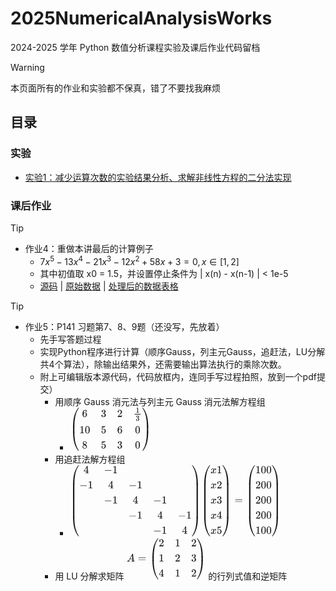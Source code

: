 # 2025NumericalAnalysisWorks

2024-2025 学年 Python 数值分析课程实验及课后作业代码留档

> [!Warning]
> 本页面所有的作业和实验都不保真，错了不要找我麻烦

## 目录

### 实验

- [实验1：减少运算次数的实验结果分析、求解非线性方程的二分法实现](https://github.com/GDUTMeow/2025NumericalAnalysisWorks/tree/master/Experiments/Section1)

### 课后作业

> [!Tip]
> - 作业4：重做本讲最后的计算例子
>   - $7x^5 - 13x^4-21x^3-12x^2+58x+3=0, x∈[1,2]$
>   - 其中初值取 x0 = 1.5，并设置停止条件为 | x(n) - x(n-1) | < 1e-5
>   - [源码](https://github.com/GDUTMeow/2025NumericalAnalysisWorks/blob/master/Works/Homework4.py) | [原始数据](https://github.com/GDUTMeow/2025NumericalAnalysisWorks/blob/master/Works/Homework4.md) | [处理后的数据表格](https://github.com/GDUTMeow/2025NumericalAnalysisWorks/blob/master/Works/Homework4.xlsx)

> [!tip]
>
> - 作业5：P141 习题第7、8、9题（还没写，先放着）
>   - 先手写答题过程
>   - 实现Python程序进行计算（顺序Gauss，列主元Gauss，追赶法，LU分解共4个算法），除输出结果外，还需要输出算法执行的乘除次数。
>   - 附上可编辑版本源代码，代码放框内，连同手写过程拍照，放到一个pdf提交）  
>     - 用顺序 Gauss 消元法与列主元 Gauss 消元法解方程组
>       - <svg xmlns="http://www.w3.org/2000/svg" width="17.067ex" height="9.107ex" viewBox="0 -2262.7 7543.6 4025.5" xmlns:xlink="http://www.w3.org/1999/xlink" aria-hidden="true" style=""><defs><path id="MJX-122-TEX-S4-239B" d="M837 1154Q843 1148 843 1145Q843 1141 818 1106T753 1002T667 841T574 604T494 299Q417 -84 417 -609Q417 -641 416 -647T411 -654Q409 -655 366 -655Q299 -655 297 -654Q292 -652 292 -643T291 -583Q293 -400 304 -242T347 110T432 470T574 813T785 1136Q787 1139 790 1142T794 1147T796 1150T799 1152T802 1153T807 1154T813 1154H819H837Z"></path><path id="MJX-122-TEX-S4-239D" d="M843 -635Q843 -638 837 -644H820Q801 -644 800 -643Q792 -635 785 -626Q684 -503 605 -363T473 -75T385 216T330 518T302 809T291 1093Q291 1144 291 1153T296 1164Q298 1165 366 1165Q409 1165 411 1164Q415 1163 416 1157T417 1119Q417 529 517 109T833 -617Q843 -631 843 -635Z"></path><path id="MJX-122-TEX-S4-239C" d="M413 -9Q412 -9 407 -9T388 -10T354 -10Q300 -10 297 -9Q294 -8 293 -5Q291 5 291 127V300Q291 602 292 605L296 609Q298 610 366 610Q382 610 392 610T407 610T412 609Q416 609 416 592T417 473V127Q417 -9 413 -9Z"></path><path id="MJX-122-TEX-N-36" d="M42 313Q42 476 123 571T303 666Q372 666 402 630T432 550Q432 525 418 510T379 495Q356 495 341 509T326 548Q326 592 373 601Q351 623 311 626Q240 626 194 566Q147 500 147 364L148 360Q153 366 156 373Q197 433 263 433H267Q313 433 348 414Q372 400 396 374T435 317Q456 268 456 210V192Q456 169 451 149Q440 90 387 34T253 -22Q225 -22 199 -14T143 16T92 75T56 172T42 313ZM257 397Q227 397 205 380T171 335T154 278T148 216Q148 133 160 97T198 39Q222 21 251 21Q302 21 329 59Q342 77 347 104T352 209Q352 289 347 316T329 361Q302 397 257 397Z"></path><path id="MJX-122-TEX-N-33" d="M127 463Q100 463 85 480T69 524Q69 579 117 622T233 665Q268 665 277 664Q351 652 390 611T430 522Q430 470 396 421T302 350L299 348Q299 347 308 345T337 336T375 315Q457 262 457 175Q457 96 395 37T238 -22Q158 -22 100 21T42 130Q42 158 60 175T105 193Q133 193 151 175T169 130Q169 119 166 110T159 94T148 82T136 74T126 70T118 67L114 66Q165 21 238 21Q293 21 321 74Q338 107 338 175V195Q338 290 274 322Q259 328 213 329L171 330L168 332Q166 335 166 348Q166 366 174 366Q202 366 232 371Q266 376 294 413T322 525V533Q322 590 287 612Q265 626 240 626Q208 626 181 615T143 592T132 580H135Q138 579 143 578T153 573T165 566T175 555T183 540T186 520Q186 498 172 481T127 463Z"></path><path id="MJX-122-TEX-N-32" d="M109 429Q82 429 66 447T50 491Q50 562 103 614T235 666Q326 666 387 610T449 465Q449 422 429 383T381 315T301 241Q265 210 201 149L142 93L218 92Q375 92 385 97Q392 99 409 186V189H449V186Q448 183 436 95T421 3V0H50V19V31Q50 38 56 46T86 81Q115 113 136 137Q145 147 170 174T204 211T233 244T261 278T284 308T305 340T320 369T333 401T340 431T343 464Q343 527 309 573T212 619Q179 619 154 602T119 569T109 550Q109 549 114 549Q132 549 151 535T170 489Q170 464 154 447T109 429Z"></path><path id="MJX-122-TEX-N-31" d="M213 578L200 573Q186 568 160 563T102 556H83V602H102Q149 604 189 617T245 641T273 663Q275 666 285 666Q294 666 302 660V361L303 61Q310 54 315 52T339 48T401 46H427V0H416Q395 3 257 3Q121 3 100 0H88V46H114Q136 46 152 46T177 47T193 50T201 52T207 57T213 61V578Z"></path><path id="MJX-122-TEX-N-30" d="M96 585Q152 666 249 666Q297 666 345 640T423 548Q460 465 460 320Q460 165 417 83Q397 41 362 16T301 -15T250 -22Q224 -22 198 -16T137 16T82 83Q39 165 39 320Q39 494 96 585ZM321 597Q291 629 250 629Q208 629 178 597Q153 571 145 525T137 333Q137 175 145 125T181 46Q209 16 250 16Q290 16 318 46Q347 76 354 130T362 333Q362 478 354 524T321 597Z"></path><path id="MJX-122-TEX-N-35" d="M164 157Q164 133 148 117T109 101H102Q148 22 224 22Q294 22 326 82Q345 115 345 210Q345 313 318 349Q292 382 260 382H254Q176 382 136 314Q132 307 129 306T114 304Q97 304 95 310Q93 314 93 485V614Q93 664 98 664Q100 666 102 666Q103 666 123 658T178 642T253 634Q324 634 389 662Q397 666 402 666Q410 666 410 648V635Q328 538 205 538Q174 538 149 544L139 546V374Q158 388 169 396T205 412T256 420Q337 420 393 355T449 201Q449 109 385 44T229 -22Q148 -22 99 32T50 154Q50 178 61 192T84 210T107 214Q132 214 148 197T164 157Z"></path><path id="MJX-122-TEX-N-38" d="M70 417T70 494T124 618T248 666Q319 666 374 624T429 515Q429 485 418 459T392 417T361 389T335 371T324 363L338 354Q352 344 366 334T382 323Q457 264 457 174Q457 95 399 37T249 -22Q159 -22 101 29T43 155Q43 263 172 335L154 348Q133 361 127 368Q70 417 70 494ZM286 386L292 390Q298 394 301 396T311 403T323 413T334 425T345 438T355 454T364 471T369 491T371 513Q371 556 342 586T275 624Q268 625 242 625Q201 625 165 599T128 534Q128 511 141 492T167 463T217 431Q224 426 228 424L286 386ZM250 21Q308 21 350 55T392 137Q392 154 387 169T375 194T353 216T330 234T301 253T274 270Q260 279 244 289T218 306L210 311Q204 311 181 294T133 239T107 157Q107 98 150 60T250 21Z"></path><path id="MJX-122-TEX-S4-239E" d="M31 1143Q31 1154 49 1154H59Q72 1154 75 1152T89 1136Q190 1013 269 873T401 585T489 294T544 -8T572 -299T583 -583Q583 -634 583 -643T577 -654Q575 -655 508 -655Q465 -655 463 -654Q459 -653 458 -647T457 -609Q457 -58 371 340T100 1037Q87 1059 61 1098T31 1143Z"></path><path id="MJX-122-TEX-S4-23A0" d="M56 -644H50Q31 -644 31 -635Q31 -632 37 -622Q69 -579 100 -527Q286 -228 371 170T457 1119Q457 1161 462 1164Q464 1165 520 1165Q575 1165 577 1164Q582 1162 582 1153T583 1093Q581 910 570 752T527 400T442 40T300 -303T89 -626Q78 -640 75 -642T61 -644H56Z"></path><path id="MJX-122-TEX-S4-239F" d="M579 -9Q578 -9 573 -9T554 -10T520 -10Q466 -10 463 -9Q460 -8 459 -5Q457 5 457 127V300Q457 602 458 605L462 609Q464 610 532 610Q548 610 558 610T573 610T578 609Q582 609 582 592T583 473V127Q583 -9 579 -9Z"></path></defs><g stroke="currentColor" fill="currentColor" stroke-width="0" transform="matrix(1 0 0 -1 0 0)"><g data-mml-node="math"><g data-mml-node="mrow"><g data-mml-node="mo"><use xlink:href="#MJX-122-TEX-S4-239B" transform="translate(0, 1108.7)"></use><use xlink:href="#MJX-122-TEX-S4-239D" transform="translate(0, -1118.7)"></use><svg width="875" height="607.5" y="-53.7" x="0" viewBox="0 137.2 875 607.5"><use xlink:href="#MJX-122-TEX-S4-239C" transform="scale(1, 1.47)"></use></svg></g><g data-mml-node="mtable" transform="translate(875, 0)"><g data-mml-node="mtr" transform="translate(0, 1397.8)"><g data-mml-node="mtd" transform="translate(250, 0)"><g data-mml-node="mn"><use xlink:href="#MJX-122-TEX-N-36"></use></g></g><g data-mml-node="mtd" transform="translate(2000, 0)"><g data-mml-node="mn"><use xlink:href="#MJX-122-TEX-N-33"></use></g></g><g data-mml-node="mtd" transform="translate(3500, 0)"><g data-mml-node="mn"><use xlink:href="#MJX-122-TEX-N-32"></use></g></g><g data-mml-node="mtd" transform="translate(5000, 0)"><g data-mml-node="mfrac"><g data-mml-node="mn" transform="translate(220, 394) scale(0.707)"><use xlink:href="#MJX-122-TEX-N-31"></use></g><g data-mml-node="mn" transform="translate(220, -345) scale(0.707)"><use xlink:href="#MJX-122-TEX-N-33"></use></g><rect width="553.6" height="60" x="120" y="220"></rect></g></g></g><g data-mml-node="mtr" transform="translate(0, -112.7)"><g data-mml-node="mtd"><g data-mml-node="mn"><use xlink:href="#MJX-122-TEX-N-31"></use><use xlink:href="#MJX-122-TEX-N-30" transform="translate(500, 0)"></use></g></g><g data-mml-node="mtd" transform="translate(2000, 0)"><g data-mml-node="mn"><use xlink:href="#MJX-122-TEX-N-35"></use></g></g><g data-mml-node="mtd" transform="translate(3500, 0)"><g data-mml-node="mn"><use xlink:href="#MJX-122-TEX-N-36"></use></g></g><g data-mml-node="mtd" transform="translate(5146.8, 0)"><g data-mml-node="mn"><use xlink:href="#MJX-122-TEX-N-30"></use></g></g></g><g data-mml-node="mtr" transform="translate(0, -1512.7)"><g data-mml-node="mtd" transform="translate(250, 0)"><g data-mml-node="mn"><use xlink:href="#MJX-122-TEX-N-38"></use></g></g><g data-mml-node="mtd" transform="translate(2000, 0)"><g data-mml-node="mn"><use xlink:href="#MJX-122-TEX-N-35"></use></g></g><g data-mml-node="mtd" transform="translate(3500, 0)"><g data-mml-node="mn"><use xlink:href="#MJX-122-TEX-N-33"></use></g></g><g data-mml-node="mtd" transform="translate(5146.8, 0)"><g data-mml-node="mn"><use xlink:href="#MJX-122-TEX-N-30"></use></g></g></g></g><g data-mml-node="mo" transform="translate(6668.6, 0)"><use xlink:href="#MJX-122-TEX-S4-239E" transform="translate(0, 1108.7)"></use><use xlink:href="#MJX-122-TEX-S4-23A0" transform="translate(0, -1118.7)"></use><svg width="875" height="607.5" y="-53.7" x="0" viewBox="0 137.2 875 607.5"><use xlink:href="#MJX-122-TEX-S4-239F" transform="scale(1, 1.47)"></use></svg></g></g></g></g></svg>
>     - 用追赶法解方程组
>       - <svg xmlns="http://www.w3.org/2000/svg" width="44.221ex" height="14.932ex" viewBox="0 -3550 19545.6 6600" xmlns:xlink="http://www.w3.org/1999/xlink" aria-hidden="true" style=""><defs><path id="MJX-123-TEX-S4-239B" d="M837 1154Q843 1148 843 1145Q843 1141 818 1106T753 1002T667 841T574 604T494 299Q417 -84 417 -609Q417 -641 416 -647T411 -654Q409 -655 366 -655Q299 -655 297 -654Q292 -652 292 -643T291 -583Q293 -400 304 -242T347 110T432 470T574 813T785 1136Q787 1139 790 1142T794 1147T796 1150T799 1152T802 1153T807 1154T813 1154H819H837Z"></path><path id="MJX-123-TEX-S4-239D" d="M843 -635Q843 -638 837 -644H820Q801 -644 800 -643Q792 -635 785 -626Q684 -503 605 -363T473 -75T385 216T330 518T302 809T291 1093Q291 1144 291 1153T296 1164Q298 1165 366 1165Q409 1165 411 1164Q415 1163 416 1157T417 1119Q417 529 517 109T833 -617Q843 -631 843 -635Z"></path><path id="MJX-123-TEX-S4-239C" d="M413 -9Q412 -9 407 -9T388 -10T354 -10Q300 -10 297 -9Q294 -8 293 -5Q291 5 291 127V300Q291 602 292 605L296 609Q298 610 366 610Q382 610 392 610T407 610T412 609Q416 609 416 592T417 473V127Q417 -9 413 -9Z"></path><path id="MJX-123-TEX-N-34" d="M462 0Q444 3 333 3Q217 3 199 0H190V46H221Q241 46 248 46T265 48T279 53T286 61Q287 63 287 115V165H28V211L179 442Q332 674 334 675Q336 677 355 677H373L379 671V211H471V165H379V114Q379 73 379 66T385 54Q393 47 442 46H471V0H462ZM293 211V545L74 212L183 211H293Z"></path><path id="MJX-123-TEX-N-2212" d="M84 237T84 250T98 270H679Q694 262 694 250T679 230H98Q84 237 84 250Z"></path><path id="MJX-123-TEX-N-31" d="M213 578L200 573Q186 568 160 563T102 556H83V602H102Q149 604 189 617T245 641T273 663Q275 666 285 666Q294 666 302 660V361L303 61Q310 54 315 52T339 48T401 46H427V0H416Q395 3 257 3Q121 3 100 0H88V46H114Q136 46 152 46T177 47T193 50T201 52T207 57T213 61V578Z"></path><path id="MJX-123-TEX-S4-239E" d="M31 1143Q31 1154 49 1154H59Q72 1154 75 1152T89 1136Q190 1013 269 873T401 585T489 294T544 -8T572 -299T583 -583Q583 -634 583 -643T577 -654Q575 -655 508 -655Q465 -655 463 -654Q459 -653 458 -647T457 -609Q457 -58 371 340T100 1037Q87 1059 61 1098T31 1143Z"></path><path id="MJX-123-TEX-S4-23A0" d="M56 -644H50Q31 -644 31 -635Q31 -632 37 -622Q69 -579 100 -527Q286 -228 371 170T457 1119Q457 1161 462 1164Q464 1165 520 1165Q575 1165 577 1164Q582 1162 582 1153T583 1093Q581 910 570 752T527 400T442 40T300 -303T89 -626Q78 -640 75 -642T61 -644H56Z"></path><path id="MJX-123-TEX-S4-239F" d="M579 -9Q578 -9 573 -9T554 -10T520 -10Q466 -10 463 -9Q460 -8 459 -5Q457 5 457 127V300Q457 602 458 605L462 609Q464 610 532 610Q548 610 558 610T573 610T578 609Q582 609 582 592T583 473V127Q583 -9 579 -9Z"></path><path id="MJX-123-TEX-I-1D465" d="M52 289Q59 331 106 386T222 442Q257 442 286 424T329 379Q371 442 430 442Q467 442 494 420T522 361Q522 332 508 314T481 292T458 288Q439 288 427 299T415 328Q415 374 465 391Q454 404 425 404Q412 404 406 402Q368 386 350 336Q290 115 290 78Q290 50 306 38T341 26Q378 26 414 59T463 140Q466 150 469 151T485 153H489Q504 153 504 145Q504 144 502 134Q486 77 440 33T333 -11Q263 -11 227 52Q186 -10 133 -10H127Q78 -10 57 16T35 71Q35 103 54 123T99 143Q142 143 142 101Q142 81 130 66T107 46T94 41L91 40Q91 39 97 36T113 29T132 26Q168 26 194 71Q203 87 217 139T245 247T261 313Q266 340 266 352Q266 380 251 392T217 404Q177 404 142 372T93 290Q91 281 88 280T72 278H58Q52 284 52 289Z"></path><path id="MJX-123-TEX-N-32" d="M109 429Q82 429 66 447T50 491Q50 562 103 614T235 666Q326 666 387 610T449 465Q449 422 429 383T381 315T301 241Q265 210 201 149L142 93L218 92Q375 92 385 97Q392 99 409 186V189H449V186Q448 183 436 95T421 3V0H50V19V31Q50 38 56 46T86 81Q115 113 136 137Q145 147 170 174T204 211T233 244T261 278T284 308T305 340T320 369T333 401T340 431T343 464Q343 527 309 573T212 619Q179 619 154 602T119 569T109 550Q109 549 114 549Q132 549 151 535T170 489Q170 464 154 447T109 429Z"></path><path id="MJX-123-TEX-N-33" d="M127 463Q100 463 85 480T69 524Q69 579 117 622T233 665Q268 665 277 664Q351 652 390 611T430 522Q430 470 396 421T302 350L299 348Q299 347 308 345T337 336T375 315Q457 262 457 175Q457 96 395 37T238 -22Q158 -22 100 21T42 130Q42 158 60 175T105 193Q133 193 151 175T169 130Q169 119 166 110T159 94T148 82T136 74T126 70T118 67L114 66Q165 21 238 21Q293 21 321 74Q338 107 338 175V195Q338 290 274 322Q259 328 213 329L171 330L168 332Q166 335 166 348Q166 366 174 366Q202 366 232 371Q266 376 294 413T322 525V533Q322 590 287 612Q265 626 240 626Q208 626 181 615T143 592T132 580H135Q138 579 143 578T153 573T165 566T175 555T183 540T186 520Q186 498 172 481T127 463Z"></path><path id="MJX-123-TEX-N-35" d="M164 157Q164 133 148 117T109 101H102Q148 22 224 22Q294 22 326 82Q345 115 345 210Q345 313 318 349Q292 382 260 382H254Q176 382 136 314Q132 307 129 306T114 304Q97 304 95 310Q93 314 93 485V614Q93 664 98 664Q100 666 102 666Q103 666 123 658T178 642T253 634Q324 634 389 662Q397 666 402 666Q410 666 410 648V635Q328 538 205 538Q174 538 149 544L139 546V374Q158 388 169 396T205 412T256 420Q337 420 393 355T449 201Q449 109 385 44T229 -22Q148 -22 99 32T50 154Q50 178 61 192T84 210T107 214Q132 214 148 197T164 157Z"></path><path id="MJX-123-TEX-N-3D" d="M56 347Q56 360 70 367H707Q722 359 722 347Q722 336 708 328L390 327H72Q56 332 56 347ZM56 153Q56 168 72 173H708Q722 163 722 153Q722 140 707 133H70Q56 140 56 153Z"></path><path id="MJX-123-TEX-N-30" d="M96 585Q152 666 249 666Q297 666 345 640T423 548Q460 465 460 320Q460 165 417 83Q397 41 362 16T301 -15T250 -22Q224 -22 198 -16T137 16T82 83Q39 165 39 320Q39 494 96 585ZM321 597Q291 629 250 629Q208 629 178 597Q153 571 145 525T137 333Q137 175 145 125T181 46Q209 16 250 16Q290 16 318 46Q347 76 354 130T362 333Q362 478 354 524T321 597Z"></path></defs><g stroke="currentColor" fill="currentColor" stroke-width="0" transform="matrix(1 0 0 -1 0 0)"><g data-mml-node="math"><g data-mml-node="mrow"><g data-mml-node="mo"><use xlink:href="#MJX-123-TEX-S4-239B" transform="translate(0, 2396)"></use><use xlink:href="#MJX-123-TEX-S4-239D" transform="translate(0, -2406)"></use><svg width="875" height="3182" y="-1341" x="0" viewBox="0 718.5 875 3182"><use xlink:href="#MJX-123-TEX-S4-239C" transform="scale(1, 7.698)"></use></svg></g><g data-mml-node="mtable" transform="translate(875, 0)"><g data-mml-node="mtr" transform="translate(0, 2800)"><g data-mml-node="mtd" transform="translate(389, 0)"><g data-mml-node="mn"><use xlink:href="#MJX-123-TEX-N-34"></use></g></g><g data-mml-node="mtd" transform="translate(2278, 0)"><g data-mml-node="mo"><use xlink:href="#MJX-123-TEX-N-2212"></use></g><g data-mml-node="mn" transform="translate(778, 0)"><use xlink:href="#MJX-123-TEX-N-31"></use></g></g><g data-mml-node="mtd" transform="translate(5195, 0)"></g><g data-mml-node="mtd" transform="translate(7473, 0)"></g><g data-mml-node="mtd" transform="translate(9751, 0)"></g></g><g data-mml-node="mtr" transform="translate(0, 1400)"><g data-mml-node="mtd"><g data-mml-node="mo"><use xlink:href="#MJX-123-TEX-N-2212"></use></g><g data-mml-node="mn" transform="translate(778, 0)"><use xlink:href="#MJX-123-TEX-N-31"></use></g></g><g data-mml-node="mtd" transform="translate(2667, 0)"><g data-mml-node="mn"><use xlink:href="#MJX-123-TEX-N-34"></use></g></g><g data-mml-node="mtd" transform="translate(4556, 0)"><g data-mml-node="mo"><use xlink:href="#MJX-123-TEX-N-2212"></use></g><g data-mml-node="mn" transform="translate(778, 0)"><use xlink:href="#MJX-123-TEX-N-31"></use></g></g><g data-mml-node="mtd" transform="translate(7473, 0)"></g><g data-mml-node="mtd" transform="translate(9751, 0)"></g></g><g data-mml-node="mtr" transform="translate(0, 0)"><g data-mml-node="mtd" transform="translate(639, 0)"></g><g data-mml-node="mtd" transform="translate(2278, 0)"><g data-mml-node="mo"><use xlink:href="#MJX-123-TEX-N-2212"></use></g><g data-mml-node="mn" transform="translate(778, 0)"><use xlink:href="#MJX-123-TEX-N-31"></use></g></g><g data-mml-node="mtd" transform="translate(4945, 0)"><g data-mml-node="mn"><use xlink:href="#MJX-123-TEX-N-34"></use></g></g><g data-mml-node="mtd" transform="translate(6834, 0)"><g data-mml-node="mo"><use xlink:href="#MJX-123-TEX-N-2212"></use></g><g data-mml-node="mn" transform="translate(778, 0)"><use xlink:href="#MJX-123-TEX-N-31"></use></g></g><g data-mml-node="mtd" transform="translate(9751, 0)"></g></g><g data-mml-node="mtr" transform="translate(0, -1400)"><g data-mml-node="mtd" transform="translate(639, 0)"></g><g data-mml-node="mtd" transform="translate(2917, 0)"></g><g data-mml-node="mtd" transform="translate(4556, 0)"><g data-mml-node="mo"><use xlink:href="#MJX-123-TEX-N-2212"></use></g><g data-mml-node="mn" transform="translate(778, 0)"><use xlink:href="#MJX-123-TEX-N-31"></use></g></g><g data-mml-node="mtd" transform="translate(7223, 0)"><g data-mml-node="mn"><use xlink:href="#MJX-123-TEX-N-34"></use></g></g><g data-mml-node="mtd" transform="translate(9112, 0)"><g data-mml-node="mo"><use xlink:href="#MJX-123-TEX-N-2212"></use></g><g data-mml-node="mn" transform="translate(778, 0)"><use xlink:href="#MJX-123-TEX-N-31"></use></g></g></g><g data-mml-node="mtr" transform="translate(0, -2800)"><g data-mml-node="mtd" transform="translate(639, 0)"></g><g data-mml-node="mtd" transform="translate(2917, 0)"></g><g data-mml-node="mtd" transform="translate(5195, 0)"></g><g data-mml-node="mtd" transform="translate(6834, 0)"><g data-mml-node="mo"><use xlink:href="#MJX-123-TEX-N-2212"></use></g><g data-mml-node="mn" transform="translate(778, 0)"><use xlink:href="#MJX-123-TEX-N-31"></use></g></g><g data-mml-node="mtd" transform="translate(9501, 0)"><g data-mml-node="mn"><use xlink:href="#MJX-123-TEX-N-34"></use></g></g></g></g><g data-mml-node="mo" transform="translate(11265, 0)"><use xlink:href="#MJX-123-TEX-S4-239E" transform="translate(0, 2396)"></use><use xlink:href="#MJX-123-TEX-S4-23A0" transform="translate(0, -2406)"></use><svg width="875" height="3182" y="-1341" x="0" viewBox="0 718.5 875 3182"><use xlink:href="#MJX-123-TEX-S4-239F" transform="scale(1, 7.698)"></use></svg></g></g><g data-mml-node="mrow" transform="translate(12140, 0)"><g data-mml-node="mo"><use xlink:href="#MJX-123-TEX-S4-239B" transform="translate(0, 2396)"></use><use xlink:href="#MJX-123-TEX-S4-239D" transform="translate(0, -2406)"></use><svg width="875" height="3182" y="-1341" x="0" viewBox="0 718.5 875 3182"><use xlink:href="#MJX-123-TEX-S4-239C" transform="scale(1, 7.698)"></use></svg></g><g data-mml-node="mtable" transform="translate(875, 0)"><g data-mml-node="mtr" transform="translate(0, 2800)"><g data-mml-node="mtd"><g data-mml-node="mi"><use xlink:href="#MJX-123-TEX-I-1D465"></use></g><g data-mml-node="mn" transform="translate(572, 0)"><use xlink:href="#MJX-123-TEX-N-31"></use></g></g></g><g data-mml-node="mtr" transform="translate(0, 1400)"><g data-mml-node="mtd"><g data-mml-node="mi"><use xlink:href="#MJX-123-TEX-I-1D465"></use></g><g data-mml-node="mn" transform="translate(572, 0)"><use xlink:href="#MJX-123-TEX-N-32"></use></g></g></g><g data-mml-node="mtr" transform="translate(0, 0)"><g data-mml-node="mtd"><g data-mml-node="mi"><use xlink:href="#MJX-123-TEX-I-1D465"></use></g><g data-mml-node="mn" transform="translate(572, 0)"><use xlink:href="#MJX-123-TEX-N-33"></use></g></g></g><g data-mml-node="mtr" transform="translate(0, -1400)"><g data-mml-node="mtd"><g data-mml-node="mi"><use xlink:href="#MJX-123-TEX-I-1D465"></use></g><g data-mml-node="mn" transform="translate(572, 0)"><use xlink:href="#MJX-123-TEX-N-34"></use></g></g></g><g data-mml-node="mtr" transform="translate(0, -2800)"><g data-mml-node="mtd"><g data-mml-node="mi"><use xlink:href="#MJX-123-TEX-I-1D465"></use></g><g data-mml-node="mn" transform="translate(572, 0)"><use xlink:href="#MJX-123-TEX-N-35"></use></g></g></g></g><g data-mml-node="mo" transform="translate(1947, 0)"><use xlink:href="#MJX-123-TEX-S4-239E" transform="translate(0, 2396)"></use><use xlink:href="#MJX-123-TEX-S4-23A0" transform="translate(0, -2406)"></use><svg width="875" height="3182" y="-1341" x="0" viewBox="0 718.5 875 3182"><use xlink:href="#MJX-123-TEX-S4-239F" transform="scale(1, 7.698)"></use></svg></g></g><g data-mml-node="mo" transform="translate(15239.8, 0)"><use xlink:href="#MJX-123-TEX-N-3D"></use></g><g data-mml-node="mrow" transform="translate(16295.6, 0)"><g data-mml-node="mo"><use xlink:href="#MJX-123-TEX-S4-239B" transform="translate(0, 2396)"></use><use xlink:href="#MJX-123-TEX-S4-239D" transform="translate(0, -2406)"></use><svg width="875" height="3182" y="-1341" x="0" viewBox="0 718.5 875 3182"><use xlink:href="#MJX-123-TEX-S4-239C" transform="scale(1, 7.698)"></use></svg></g><g data-mml-node="mtable" transform="translate(875, 0)"><g data-mml-node="mtr" transform="translate(0, 2800)"><g data-mml-node="mtd"><g data-mml-node="mn"><use xlink:href="#MJX-123-TEX-N-31"></use><use xlink:href="#MJX-123-TEX-N-30" transform="translate(500, 0)"></use><use xlink:href="#MJX-123-TEX-N-30" transform="translate(1000, 0)"></use></g></g></g><g data-mml-node="mtr" transform="translate(0, 1400)"><g data-mml-node="mtd"><g data-mml-node="mn"><use xlink:href="#MJX-123-TEX-N-32"></use><use xlink:href="#MJX-123-TEX-N-30" transform="translate(500, 0)"></use><use xlink:href="#MJX-123-TEX-N-30" transform="translate(1000, 0)"></use></g></g></g><g data-mml-node="mtr" transform="translate(0, 0)"><g data-mml-node="mtd"><g data-mml-node="mn"><use xlink:href="#MJX-123-TEX-N-32"></use><use xlink:href="#MJX-123-TEX-N-30" transform="translate(500, 0)"></use><use xlink:href="#MJX-123-TEX-N-30" transform="translate(1000, 0)"></use></g></g></g><g data-mml-node="mtr" transform="translate(0, -1400)"><g data-mml-node="mtd"><g data-mml-node="mn"><use xlink:href="#MJX-123-TEX-N-32"></use><use xlink:href="#MJX-123-TEX-N-30" transform="translate(500, 0)"></use><use xlink:href="#MJX-123-TEX-N-30" transform="translate(1000, 0)"></use></g></g></g><g data-mml-node="mtr" transform="translate(0, -2800)"><g data-mml-node="mtd"><g data-mml-node="mn"><use xlink:href="#MJX-123-TEX-N-31"></use><use xlink:href="#MJX-123-TEX-N-30" transform="translate(500, 0)"></use><use xlink:href="#MJX-123-TEX-N-30" transform="translate(1000, 0)"></use></g></g></g></g><g data-mml-node="mo" transform="translate(2375, 0)"><use xlink:href="#MJX-123-TEX-S4-239E" transform="translate(0, 2396)"></use><use xlink:href="#MJX-123-TEX-S4-23A0" transform="translate(0, -2406)"></use><svg width="875" height="3182" y="-1341" x="0" viewBox="0 718.5 875 3182"><use xlink:href="#MJX-123-TEX-S4-239F" transform="scale(1, 7.698)"></use></svg></g></g></g></g></svg>
>     - 用 LU 分解求矩阵 <svg xmlns="http://www.w3.org/2000/svg" width="16.592ex" height="8.597ex" viewBox="0 -2150 7333.6 3800" xmlns:xlink="http://www.w3.org/1999/xlink" aria-hidden="true" style=""><defs><path id="MJX-124-TEX-I-1D434" d="M208 74Q208 50 254 46Q272 46 272 35Q272 34 270 22Q267 8 264 4T251 0Q249 0 239 0T205 1T141 2Q70 2 50 0H42Q35 7 35 11Q37 38 48 46H62Q132 49 164 96Q170 102 345 401T523 704Q530 716 547 716H555H572Q578 707 578 706L606 383Q634 60 636 57Q641 46 701 46Q726 46 726 36Q726 34 723 22Q720 7 718 4T704 0Q701 0 690 0T651 1T578 2Q484 2 455 0H443Q437 6 437 9T439 27Q443 40 445 43L449 46H469Q523 49 533 63L521 213H283L249 155Q208 86 208 74ZM516 260Q516 271 504 416T490 562L463 519Q447 492 400 412L310 260L413 259Q516 259 516 260Z"></path><path id="MJX-124-TEX-N-3D" d="M56 347Q56 360 70 367H707Q722 359 722 347Q722 336 708 328L390 327H72Q56 332 56 347ZM56 153Q56 168 72 173H708Q722 163 722 153Q722 140 707 133H70Q56 140 56 153Z"></path><path id="MJX-124-TEX-S4-239B" d="M837 1154Q843 1148 843 1145Q843 1141 818 1106T753 1002T667 841T574 604T494 299Q417 -84 417 -609Q417 -641 416 -647T411 -654Q409 -655 366 -655Q299 -655 297 -654Q292 -652 292 -643T291 -583Q293 -400 304 -242T347 110T432 470T574 813T785 1136Q787 1139 790 1142T794 1147T796 1150T799 1152T802 1153T807 1154T813 1154H819H837Z"></path><path id="MJX-124-TEX-S4-239D" d="M843 -635Q843 -638 837 -644H820Q801 -644 800 -643Q792 -635 785 -626Q684 -503 605 -363T473 -75T385 216T330 518T302 809T291 1093Q291 1144 291 1153T296 1164Q298 1165 366 1165Q409 1165 411 1164Q415 1163 416 1157T417 1119Q417 529 517 109T833 -617Q843 -631 843 -635Z"></path><path id="MJX-124-TEX-S4-239C" d="M413 -9Q412 -9 407 -9T388 -10T354 -10Q300 -10 297 -9Q294 -8 293 -5Q291 5 291 127V300Q291 602 292 605L296 609Q298 610 366 610Q382 610 392 610T407 610T412 609Q416 609 416 592T417 473V127Q417 -9 413 -9Z"></path><path id="MJX-124-TEX-N-32" d="M109 429Q82 429 66 447T50 491Q50 562 103 614T235 666Q326 666 387 610T449 465Q449 422 429 383T381 315T301 241Q265 210 201 149L142 93L218 92Q375 92 385 97Q392 99 409 186V189H449V186Q448 183 436 95T421 3V0H50V19V31Q50 38 56 46T86 81Q115 113 136 137Q145 147 170 174T204 211T233 244T261 278T284 308T305 340T320 369T333 401T340 431T343 464Q343 527 309 573T212 619Q179 619 154 602T119 569T109 550Q109 549 114 549Q132 549 151 535T170 489Q170 464 154 447T109 429Z"></path><path id="MJX-124-TEX-N-31" d="M213 578L200 573Q186 568 160 563T102 556H83V602H102Q149 604 189 617T245 641T273 663Q275 666 285 666Q294 666 302 660V361L303 61Q310 54 315 52T339 48T401 46H427V0H416Q395 3 257 3Q121 3 100 0H88V46H114Q136 46 152 46T177 47T193 50T201 52T207 57T213 61V578Z"></path><path id="MJX-124-TEX-N-33" d="M127 463Q100 463 85 480T69 524Q69 579 117 622T233 665Q268 665 277 664Q351 652 390 611T430 522Q430 470 396 421T302 350L299 348Q299 347 308 345T337 336T375 315Q457 262 457 175Q457 96 395 37T238 -22Q158 -22 100 21T42 130Q42 158 60 175T105 193Q133 193 151 175T169 130Q169 119 166 110T159 94T148 82T136 74T126 70T118 67L114 66Q165 21 238 21Q293 21 321 74Q338 107 338 175V195Q338 290 274 322Q259 328 213 329L171 330L168 332Q166 335 166 348Q166 366 174 366Q202 366 232 371Q266 376 294 413T322 525V533Q322 590 287 612Q265 626 240 626Q208 626 181 615T143 592T132 580H135Q138 579 143 578T153 573T165 566T175 555T183 540T186 520Q186 498 172 481T127 463Z"></path><path id="MJX-124-TEX-N-34" d="M462 0Q444 3 333 3Q217 3 199 0H190V46H221Q241 46 248 46T265 48T279 53T286 61Q287 63 287 115V165H28V211L179 442Q332 674 334 675Q336 677 355 677H373L379 671V211H471V165H379V114Q379 73 379 66T385 54Q393 47 442 46H471V0H462ZM293 211V545L74 212L183 211H293Z"></path><path id="MJX-124-TEX-S4-239E" d="M31 1143Q31 1154 49 1154H59Q72 1154 75 1152T89 1136Q190 1013 269 873T401 585T489 294T544 -8T572 -299T583 -583Q583 -634 583 -643T577 -654Q575 -655 508 -655Q465 -655 463 -654Q459 -653 458 -647T457 -609Q457 -58 371 340T100 1037Q87 1059 61 1098T31 1143Z"></path><path id="MJX-124-TEX-S4-23A0" d="M56 -644H50Q31 -644 31 -635Q31 -632 37 -622Q69 -579 100 -527Q286 -228 371 170T457 1119Q457 1161 462 1164Q464 1165 520 1165Q575 1165 577 1164Q582 1162 582 1153T583 1093Q581 910 570 752T527 400T442 40T300 -303T89 -626Q78 -640 75 -642T61 -644H56Z"></path><path id="MJX-124-TEX-S4-239F" d="M579 -9Q578 -9 573 -9T554 -10T520 -10Q466 -10 463 -9Q460 -8 459 -5Q457 5 457 127V300Q457 602 458 605L462 609Q464 610 532 610Q548 610 558 610T573 610T578 609Q582 609 582 592T583 473V127Q583 -9 579 -9Z"></path></defs><g stroke="currentColor" fill="currentColor" stroke-width="0" transform="matrix(1 0 0 -1 0 0)"><g data-mml-node="math"><g data-mml-node="mi"><use xlink:href="#MJX-124-TEX-I-1D434"></use></g><g data-mml-node="mo" transform="translate(1027.8, 0)"><use xlink:href="#MJX-124-TEX-N-3D"></use></g><g data-mml-node="mrow" transform="translate(2083.6, 0)"><g data-mml-node="mo"><use xlink:href="#MJX-124-TEX-S4-239B" transform="translate(0, 996)"></use><use xlink:href="#MJX-124-TEX-S4-239D" transform="translate(0, -1006)"></use><svg width="875" height="382" y="59" x="0" viewBox="0 86.3 875 382"><use xlink:href="#MJX-124-TEX-S4-239C" transform="scale(1, 0.924)"></use></svg></g><g data-mml-node="mtable" transform="translate(875, 0)"><g data-mml-node="mtr" transform="translate(0, 1400)"><g data-mml-node="mtd"><g data-mml-node="mn"><use xlink:href="#MJX-124-TEX-N-32"></use></g></g><g data-mml-node="mtd" transform="translate(1500, 0)"><g data-mml-node="mn"><use xlink:href="#MJX-124-TEX-N-31"></use></g></g><g data-mml-node="mtd" transform="translate(3000, 0)"><g data-mml-node="mn"><use xlink:href="#MJX-124-TEX-N-32"></use></g></g></g><g data-mml-node="mtr"><g data-mml-node="mtd"><g data-mml-node="mn"><use xlink:href="#MJX-124-TEX-N-31"></use></g></g><g data-mml-node="mtd" transform="translate(1500, 0)"><g data-mml-node="mn"><use xlink:href="#MJX-124-TEX-N-32"></use></g></g><g data-mml-node="mtd" transform="translate(3000, 0)"><g data-mml-node="mn"><use xlink:href="#MJX-124-TEX-N-33"></use></g></g></g><g data-mml-node="mtr" transform="translate(0, -1400)"><g data-mml-node="mtd"><g data-mml-node="mn"><use xlink:href="#MJX-124-TEX-N-34"></use></g></g><g data-mml-node="mtd" transform="translate(1500, 0)"><g data-mml-node="mn"><use xlink:href="#MJX-124-TEX-N-31"></use></g></g><g data-mml-node="mtd" transform="translate(3000, 0)"><g data-mml-node="mn"><use xlink:href="#MJX-124-TEX-N-32"></use></g></g></g></g><g data-mml-node="mo" transform="translate(4375, 0)"><use xlink:href="#MJX-124-TEX-S4-239E" transform="translate(0, 996)"></use><use xlink:href="#MJX-124-TEX-S4-23A0" transform="translate(0, -1006)"></use><svg width="875" height="382" y="59" x="0" viewBox="0 86.3 875 382"><use xlink:href="#MJX-124-TEX-S4-239F" transform="scale(1, 0.924)"></use></svg></g></g></g></g></svg> 的行列式值和逆矩阵

